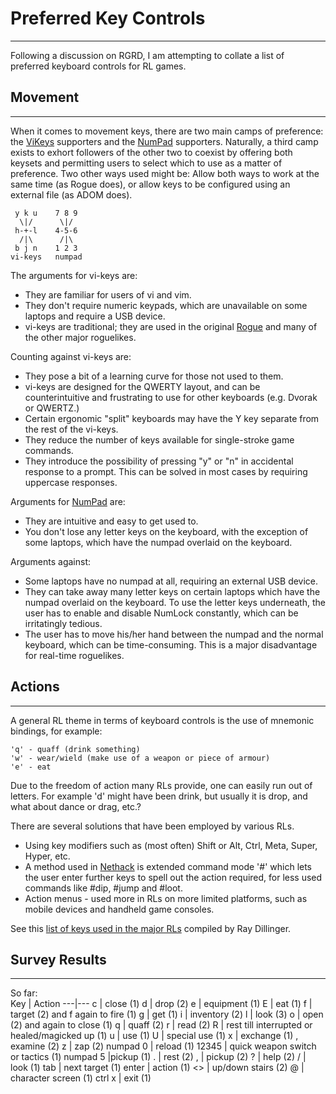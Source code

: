 # Preferred Key Controls

---

Following a discussion on RGRD, I am attempting to collate a list of preferred keyboard controls for RL games.  

## Movement

---

When it comes to movement keys, there are two main camps of preference: the [ViKeys](user_interface_features.md) supporters and the [NumPad](user_interface_features.md) supporters. Naturally, a third camp exists to exhort followers of the other two to coexist by offering both keysets and permitting users to select which to use as a matter of preference. Two other ways used might be: Allow both ways to work at the same time (as Rogue does), or allow keys to be configured using an external file (as ADOM does).  

```text
 y k u    7 8 9
  \|/      \|/
 h-+-l    4-5-6
  /|\      /|\
 b j n    1 2 3
vi-keys   numpad
```  

The arguments for vi-keys are:  

* They are familiar for users of vi and vim.
* They don't require numeric keypads, which are unavailable on some laptops and require a USB device.
* vi-keys are traditional; they are used in the original [Rogue](../../../game/rogue.md) and many of the other major roguelikes.  

Counting against vi-keys are:  

* They pose a bit of a learning curve for those not used to them.
* vi-keys are designed for the QWERTY layout, and can be counterintuitive and frustrating to use for other keyboards (e.g. Dvorak or QWERTZ.)
* Certain ergonomic "split" keyboards may have the Y key separate from the rest of the vi-keys.
* They reduce the number of keys available for single-stroke game commands.
* They introduce the possibility of pressing "y" or "n" in accidental response to a prompt. This can be solved in most cases by requiring uppercase responses.  

Arguments for [NumPad](user_interface_features.md) are:  

* They are intuitive and easy to get used to.
* You don't lose any letter keys on the keyboard, with the exception of some laptops, which have the numpad overlaid on the keyboard.  

Arguments against:  

* Some laptops have no numpad at all, requiring an external USB device.
* They can take away many letter keys on certain laptops which have the numpad overlaid on the keyboard. To use the letter keys underneath, the user has to enable and disable NumLock constantly, which can be irritatingly tedious.
* The user has to move his/her hand between the numpad and the normal keyboard, which can be time-consuming. This is a major disadvantage for real-time roguelikes.  

## Actions

---

A general RL theme in terms of keyboard controls is the use of mnemonic bindings, for example:  

```text
'q' - quaff (drink something)
'w' - wear/wield (make use of a weapon or piece of armour)
'e' - eat
```  

Due to the freedom of action many RLs provide, one can easily run out of letters. For example 'd' might have been drink, but usually it is drop, and what about dance or drag, etc.?  

There are several solutions that have been employed by various RLs.  

* Using key modifiers such as (most often) Shift or Alt, Ctrl, Meta, Super, Hyper, etc.
* A method used in [Nethack](../../../game/nethack.md) is extended command mode '#' which lets the user enter further keys to spell out the action required, for less used commands like #dip, #jump and #loot.
* Action menus - used more in RLs on more limited platforms, such as mobile devices and handheld game consoles.  

See this [list of keys used in the major RLs](http://groups-beta.google.com/group/rec.games.roguelike.development/browse_frm/thread/c4ebcb235cc275dc/) compiled by Ray Dillinger.  

## Survey Results

---

So far:  
Key | Action
---|---
c | close (1)
d | drop (2)
e | equipment (1)
E | eat (1)
f | target (2) and f again to fire (1)
g | get (1)
i | inventory (2)
l | look (3)
o | open (2) and again to close (1)
q | quaff (2)
r | read (2)
R | rest till interrupted or healed/magicked up (1)
u | use (1)
U | special use (1)
x | exchange (1) , examine (2)
z | zap (2)
numpad 0 | reload (1)
12345 | quick weapon switch or tactics (1)
numpad 5 |pickup (1)
. | rest (2)
, | pickup (2)
? | help (2)
/ | look (1)
tab | next target (1)
enter | action (1)
<> | up/down stairs (2)
@ | character screen (1)
ctrl x | exit (1)
